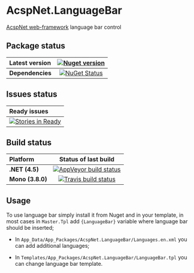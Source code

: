 AcspNet.LanguageBar
===

[AcspNet web-framework](https://github.com/i4004/AcspNet) language bar control

## Package status

| Latest version | [![Nuget version](http://img.shields.io/badge/nuget-v1-blue.png)](https://www.nuget.org/packages/AcspNet.LanguageBar.Sources/) |
| :------ | :------: |
| **Dependencies** | [![NuGet Status](http://nugetstatus.com/AcspNet.LanguageBar.png)](http://nugetstatus.com/packages/AcspNet.LanguageBar) |

## Issues status

| Ready issues |
| :------ |
| [![Stories in Ready](https://badge.waffle.io/i4004/acspnet.languagebar.png?label=ready&title=Ready)](https://waffle.io/i4004/acspnet.languagebar) |

## Build status

| Platform | Status of last build |
| :------ | :------: |
| **.NET (4.5)** | [![AppVeyor build status](https://ci.appveyor.com/api/projects/status/bauvg7g0rkiw6exh/branch/master?svg=true)](https://ci.appveyor.com/project/i4004/acspnet-languagebar) |
| **Mono (3.8.0)** | [![Travis build status](https://travis-ci.org/i4004/AcspNet.LanguageBar.png?branch=master)](https://travis-ci.org/i4004/AcspNet.LanguageBar) |

## Usage

To use language bar simply install it from Nuget and in your template, in most cases in `Master.Tpl` add `{LanguageBar}` variable where language bar should be inserted;

*  In `App_Data/App_Packages/AcspNet.LanguageBar/Languages.en.xml` you can add additional languages;

* In `Templates/App_Packages/AcspNet.LanguageBar/LanguageBar.tpl` you can change language bar template.

